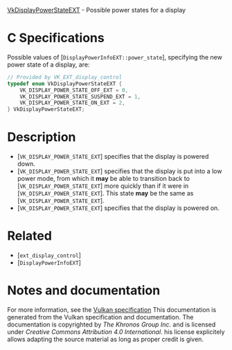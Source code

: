 [VkDisplayPowerStateEXT](https://www.khronos.org/registry/vulkan/specs/1.3-extensions/man/html/VkDisplayPowerStateEXT.html) - Possible power states for a display

# C Specifications
Possible values of [`DisplayPowerInfoEXT::power_state`], specifying
the new power state of a display, are:
```c
// Provided by VK_EXT_display_control
typedef enum VkDisplayPowerStateEXT {
    VK_DISPLAY_POWER_STATE_OFF_EXT = 0,
    VK_DISPLAY_POWER_STATE_SUSPEND_EXT = 1,
    VK_DISPLAY_POWER_STATE_ON_EXT = 2,
} VkDisplayPowerStateEXT;
```

# Description
- [`VK_DISPLAY_POWER_STATE_EXT`] specifies that the display is powered down.
- [`VK_DISPLAY_POWER_STATE_EXT`] specifies that the display is put into a low power mode, from which it  **may**  be able to transition back to [`VK_DISPLAY_POWER_STATE_EXT`] more quickly than if it were in [`VK_DISPLAY_POWER_STATE_EXT`]. This state  **may**  be the same as [`VK_DISPLAY_POWER_STATE_EXT`].
- [`VK_DISPLAY_POWER_STATE_EXT`] specifies that the display is powered on.

# Related
- [`ext_display_control`]
- [`DisplayPowerInfoEXT`]

# Notes and documentation
For more information, see the [Vulkan specification](https://www.khronos.org/registry/vulkan/specs/1.3-extensions/html/vkspec.html)
This documentation is generated from the Vulkan specification and documentation.
The documentation is copyrighted by *The Khronos Group Inc.* and is licensed under *Creative Commons Attribution 4.0 International*.
his license explicitely allows adapting the source material as long as proper credit is given.
        